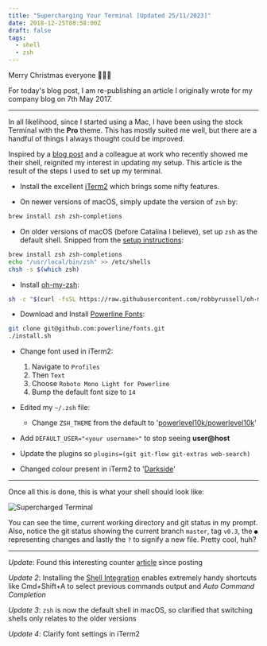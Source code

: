```yaml
---
title: "Supercharging Your Terminal [Updated 25/11/2023]"
date: 2018-12-25T08:58:00Z
draft: false
tags: 
  - shell
  - zsh
---
```

Merry Christmas everyone 🎅🏻🎄

For today's blog post, I am re-publishing an article I originally wrote for my company blog on 7th May 2017.

---

In all likelihood, since I started using a Mac, I have been using the stock Terminal with the **Pro** theme. This has mostly suited me well, but there are a handful of things I always thought could be improved.

Inspired by a [blog post](https://medium.com/salesforce-ux/iterm2-with-zsh-shell-5944ee0502ac) and a colleague at work who recently showed me their shell, reignited my interest in updating my setup. This article is the result of the steps I used to set up my terminal.

- Install the excellent [iTerm2](http://www.iterm2.com) which brings some nifty features.

- On newer versions of macOS, simply update the version of `zsh` by:
```bash
brew install zsh zsh-completions
```

- On older versions of macOS (before Catalina I believe), set up `zsh` as the default shell. Snipped from the [setup instructions](https://github.com/robbyrussell/oh-my-zsh/wiki/Installing-ZSH):
```bash
brew install zsh zsh-completions
echo "/usr/local/bin/zsh" >> /etc/shells
chsh -s $(which zsh)
```

- Install [oh-my-zsh](https://github.com/robbyrussell/oh-my-zsh#via-curl):
```bash
sh -c "$(curl -fsSL https://raw.githubusercontent.com/robbyrussell/oh-my-zsh/master/tools/install.sh)"
```

- Download and Install [Powerline Fonts](https://github.com/powerline/fonts):
```bash
git clone git@github.com:powerline/fonts.git
./install.sh
```

- Change font used in iTerm2:
  1. Navigate to `Profiles`
  2. Then `Text`
  3. Choose `Roboto Mono Light for Powerline`
  4. Bump the default font size to `14`

- Edited my `~/.zsh` file:
  - Change `ZSH_THEME` from the default to '[powerlevel10k/powerlevel10k](https://github.com/romkatv/powerlevel10k)'
 - Add `DEFAULT_USER="<your username>"` to stop seeing **user@host**
 - Update the plugins so `plugins=(git git-flow git-extras web-search)`

- Changed colour present in iTerm2 to '[Darkside](https://raw.githubusercontent.com/mbadolato/iTerm2-Color-Schemes/master/schemes/Darkside.itermcolors)'

---

Once all this is done, this is what your shell should look like:

![Supercharged Terminal](supercharged-terminal.00098f4453b2b35616830d7f192c7e07d4ca5821ef2cad7108102636a8e51e0d.png)

You can see the time, current working directory and git status in my prompt. Also, notice the git status showing the current branch `master`, tag `v0.3`, the `●` representing changes and lastly the `?` to signify a new file. Pretty cool, huh?

---

_Update_: Found this interesting counter [article](https://joshtronic.com/2017/02/12/you-may-not-need-oh-my-zsh/) since posting

_Update 2_: Installing the [Shell Integration](http://iterm2.com/documentation-shell-integration.html) enables extremely handy shortcuts like Cmd+Shift+A to select previous commands output and _Auto Command Completion_

_Update 3_: `zsh` is now the default shell in macOS, so clarified that switching shells only relates to the older versions

_Update 4_: Clarify font settings in iTerm2